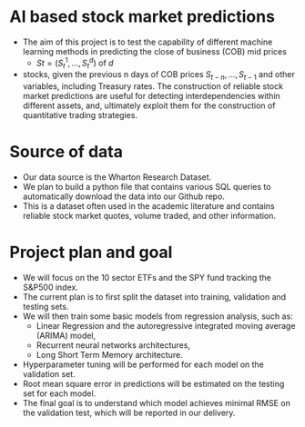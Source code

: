 # AI based stock market predictions

- The aim of this project is to test the capability of different machine learning methods in predicting the close of business (COB) mid prices
  - $St = (S^1_t , ..., S^d_t )$ of $d$
- stocks, given the previous n days of COB prices $S_{t−n}, ..., S_{t−1}$ and other variables, including Treasury rates. The construction of reliable stock market predictions are useful for detecting interdependencies within different assets, and, ultimately exploit them for the construction of quantitative trading strategies.

# Source of data

- Our data source is the Wharton Research Dataset.
- We plan to build a python file that contains various SQL queries to automatically download the data into our Github repo.
- This is a dataset often used in the academic literature and contains reliable stock market quotes, volume traded, and other information.

# Project plan and goal
- We will focus on the 10 sector ETFs and the SPY fund tracking the S&P500 index.
- The current plan is to first split the dataset into training, validation and testing sets.
- We will then train some basic models from regression analysis, such as:
  - Linear Regression and the autoregressive integrated moving average (ARIMA) model,
  - Recurrent neural networks architectures,
  - Long Short Term Memory architecture.
- Hyperparameter tuning will be performed for each model on the validation set.
- Root mean square error in predictions will be estimated on the testing set for each model.
- The final goal is to understand which model achieves minimal RMSE on the validation test, which will be reported in our delivery.
